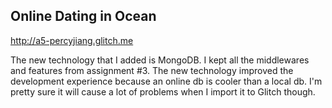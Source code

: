 ## Online Dating in Ocean

http://a5-percyjiang.glitch.me

The new technology that I added is MongoDB. I kept all the middlewares and features from assignment #3. The new technology improved the development experience because an online db is cooler than a local db. I'm pretty sure it will cause a lot of problems when I import it to Glitch though.